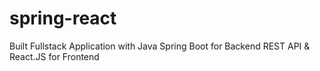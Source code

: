 # spring-react
Built Fullstack Application with Java Spring Boot for Backend REST API &amp; React.JS for Frontend
